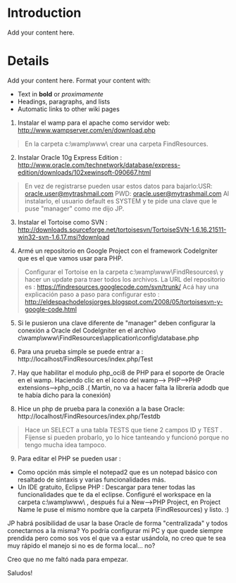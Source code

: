 # Introduction #

Add your content here.


# Details #

Add your content here.  Format your content with:
  * Text in **bold** or _proximamente_
  * Headings, paragraphs, and lists
  * Automatic links to other wiki pages


1) Instalar el wamp para el apache como servidor web: http://www.wampserver.com/en/download.php

> En la carpeta c:\wamp\www\ crear una carpeta FindResources.

2) Instalar Oracle 10g Express Edition :
http://www.oracle.com/technetwork/database/express-edition/downloads/102xewinsoft-090667.html

> En vez de registrarse pueden usar estos datos para bajarlo:USR: oracle.user@mytrashmail.com   PWD: oracle.user@mytrashmail.com
> Al instalarlo, el usuario default es SYSTEM y te pide una clave que le puse "manager" como me dijo JP.

3) Instalar el Tortoise como SVN :
http://downloads.sourceforge.net/tortoisesvn/TortoiseSVN-1.6.16.21511-win32-svn-1.6.17.msi?download

4) Armé un repositorio en Google Project con el framework CodeIgniter que es el que vamos usar para PHP.
> Configurar el Tortoise en la carpeta c:\wamp\www\FindResources\ y hacer un update para traer todos los archivos.
> La URL del repositorio es : https://findresources.googlecode.com/svn/trunk/
> Acá hay una explicación paso a paso para configurar esto : http://eldespachodelosjorges.blogspot.com/2008/05/tortoisesvn-y-google-code.html

5) Si le pusieron una clave diferente de "manager" deben configurar la conexión a Oracle del CodeIgniter en el archivo c\wamp\www\FindResources\application\config\database.php

6) Para una prueba simple se puede entrar a  : http://localhost/FindResources/index.php/Test

7) Hay que habilitar el modulo php\_oci8 de PHP para el soporte de Oracle en el wamp. Haciendo clic en el ícono del wamp--> PHP-->PHP extensions-->php\_oci8 .( Martín, no va a hacer falta la librería adodb que te había dicho para la conexión)

8) Hice un php de prueba para la conexión a la base Oracle: http://localhost/FindResources/index.php/Testdb
> Hace un SELECT a una tabla TESTS que tiene 2 campos ID y TEST . Fíjense si pueden probarlo, yo lo hice tanteando y funcionó porque no tengo mucha idea tampoco.

9) Para editar el PHP se pueden usar :
- Como opción más simple el notepad2 que es un notepad básico con resaltado de sintaxis y varias funcionalidades más.
- Un IDE gratuito, Eclipse PHP : Descargar para tener todas las funcionalidades que te da el eclipse. Configuré el workspace en la carpeta c:\wamp\www\ , después fui a New-->PHP Project, en Project Name le puse el mismo nombre que la carpeta (FindResources) y listo. :)

JP habrá posibilidad de usar la base Oracle de forma "centralizada" y todos conectarnos a la misma? Yo podría configurar mi PC y que quede siempre prendida pero como sos vos el que va a estar usándola, no creo que te sea muy rápido el manejo si no es de forma local... no?

Creo que no me faltó nada para empezar.

Saludos!